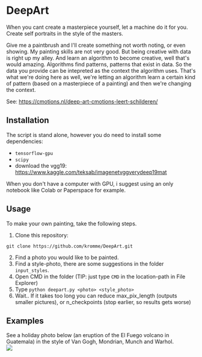 # DeepArt
When you cant create a masterpiece yourself, let a machine do it for you. Create self portraits in the style of the masters.

Give me a paintbrush and I'll create something not worth noting, or even showing. My painting skills are not very good. But being creative with data
is right up my alley. And learn an algorithm to become creative, well that's would amazing. Algorithms find patterns, patterns that exist in data. 
So the data you provide can be intepreted as the context the algorithm uses. That's what we're doing here as well, we're letting an algorithm 
learn a certain kind of pattern (based on a masterpiece of a painting) and then we're changing the context.  

See: https://cmotions.nl/deep-art-cmotions-leert-schilderen/

## Installation
The script is stand alone, however you do need to install some dependencies:
* `tensorflow-gpu`
* `scipy`
* download the vgg19: https://www.kaggle.com/teksab/imagenetvggverydeep19mat

When you don't have a computer with GPU, i suggest using an only notebook like Colab or Paperspace for example.

## Usage
To make your own painting, take the following steps.  

1. Clone this repository:
```
git clone https://github.com/kromme/DeepArt.git
```

2. Find a photo you would like to be painted.  
3. Find a style-photo, there are some suggestions in the folder `input_styles`.  
4. Open CMD in the folder (TIP: just type `CMD` in the location-path in File Explorer)
5. Type `python deepart.py <photo> <style_photo>`
6. Wait.. If it takes too long you can reduce max_pix_length (outputs smaller pictures), or n_checkpoints (stop earlier, so results gets worse)

## Examples
See a holiday photo below (an eruption of the El Fuego volcano in Guatemala) in the style of Van Gogh, Mondrian, Munch and Warhol.  
![](https://cmotions.nl/wp-content/uploads/2019/08/El-Fuego-vs-vGogh-Mondriaan-Munch-Warhol-zondertekst-915x1024.png)